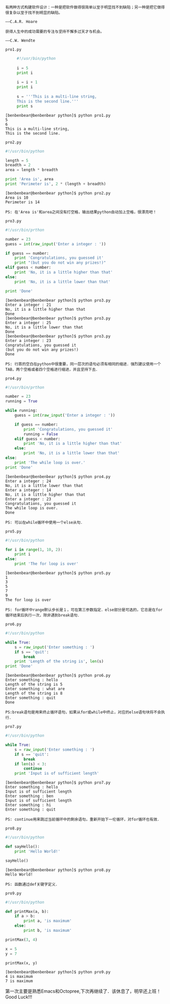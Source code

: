     有两种方式构建软件设计：一种是把软件做得很简单以至于明显找不到缺陷；另一种是把它做得很复杂以至于找不到明显的缺陷。
                                                                                   ——C.A.R. Hoare

    获得人生中的成功需要的专注与坚持不懈多过天才与机会。
                                                                                   ——C.W. Wendte
`pro1.py`     
``` python      
     #!/usr/bin/python
     
     i = 5     
     print i    
     
     i = i + 1    
     print i     
     
     s = '''This is a multi-line string,    
     This is the second line.'''    
     print s       
```           
<pre><code>[benbenbear@benbenbear python]$ python pro1.py    
5 
6 
This is a multi-line string, 
This is the second line.
</pre></code>    

`pro2.py`     
``` python 
#!/usr/bin/python

length = 5
breadth = 2
area = length * breadth

print 'Area is', area
print 'Perimeter is', 2 * (length + breadth)
```     
<pre><code>[benbenbear@benbenbear python]$ python pro2.py 
Area is 10
Perimeter is 14
</pre></code>
`PS: 在'Area is'和area之间没有打空格，输出结果python自动加上空格，很漂亮吧！`

`pro3.py`
``` python
#!/usr/bin/prthon

number = 23
guess = int(raw_input('Enter a integer : '))

if guess == number:
    print 'Congratulations, you guessed it'
    print "(but you do not win any prizes!)"
elif guess < number:
    print 'No, it is a little higher than that'
else:
    print 'No, it is a little lower than that'

print 'Done'
```    
<pre><code>[benbenbear@benbenbear python]$ python pro3.py 
Enter a integer : 21
No, it is a little higher than that
Done
[benbenbear@benbenbear python]$ python pro3.py 
Enter a integer : 25
No, it is a little lower than that
Done
[benbenbear@benbenbear python]$ python pro3.py 
Enter a integer : 23
Congratulations, you guessed it
(but you do not win any prizes!)
Done
</pre></code>
`PS: 行首的空白在python中很重要，同一层次的语句必须有相同的缩进．强烈建议使用一个TAB，两个空格或者四个空格进行缩进，并且坚持下去．`

`pro4.py`
``` python
#!/usr/bin/prthon

number = 23
running = True

while running:
    guess = int(raw_input('Enter a integer : '))

    if guess == number:
        print 'Congratulations, you guessed it'
        running = False
    elif guess < number:
        print 'No, it is a little higher than that'
    else:
        print 'No, it is a little lower than that'
else:
    print 'The while loop is over.'
print 'Done'
```      
<pre><code>[benbenbear@benbenbear python]$ python pro4.py 
Enter a integer : 24
No, it is a little lower than that
Enter a integer : 14
No, it is a little higher than that
Enter a integer : 23
Congratulations, you guessed it
The while loop is over.
Done
</pre></code>
`PS: 可以在while循环中使用一个else从句．`

`pro5.py`
``` python
#!/usr/bin/python

for i in range(1, 10, 2):
    print i
else:
    print 'The for loop is over'
```
<pre><code>[benbenbear@benbenbear python]$ python pro5.py 
1
3
5
7
9
The for loop is over
</pre></code>                
`PS: for循环中range默认歩长是１，可在第三参数指定．else部分是可选的，它总是在for循环结束后执行一次，除非遇到break语句．`

`pro6.py`
``` python
#!/usr/bin/python

while True:
    s = raw_input('Enter something : ')
    if s == 'quit':
        break
    print 'Length of the string is', len(s)
print 'Done'
```
<pre><code>[benbenbear@benbenbear python]$ python pro6.py 
Enter something : hello
Length of the string is 5
Enter something : what are
Length of the string is 8
Enter something : quit
Done
</pre></code>
`PS:break语句是用来终止循环语句，如果从for或while中终止，对应的else语句块将不会执行．`

`pro7.py`
``` python
#!/usr/bin/python

while True:
    s = raw_input('Enter something : ')
    if s == 'quit':
        break
    if len(s) < 3:
        continue
    print 'Input is of sufficient length'
```
<pre><code>[benbenbear@benbenbear python]$ python pro7.py 
Enter something : hello
Input is of sufficient length
Enter something : ben
Input is of sufficient length
Enter something : hi
Enter something : quit
</pre></code>
`PS: continue用来跳过当前循环中的剩余语句，重新开始下一伦循环，对for循环也有效．`

`pro8.py`
``` python
#!/usr/bin/python

def sayHello():
    print 'Hello World!'

sayHello()
```
<pre><code>[benbenbear@benbenbear python]$ python pro8.py
Hello World!
</pre></code>
`PS: 函数通过def关键字定义．`

`pro9.py`
``` python
#!/usr/bin/python

def printMax(a, b):
    if a > b:
        print a, 'is maximum'
    else:
        print b, 'is maximum'

printMax(3, 4)

x = 5
y = 7

printMax(x, y)
```
<pre><code>[benbenbear@benbenbear python]$ python pro9.py 
4 is maximum
7 is maximum
</pre></code>

第一次主要是熟悉Emacs和Octopree,下次再继续了．该休息了，明早还上班！     
Good Luck!!!    
